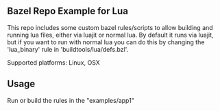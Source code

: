 
Bazel Repo Example for Lua
--------

This repo includes some custom bazel rules/scripts to allow building and running lua files, either via luajit or normal lua.  By default it runs via luajit, but if you want to run with normal lua you can do this by changing the 'lua_binary' rule in 'buildtools/lua/defs.bzl'.

Supported platforms: Linux, OSX

Usage
----

Run or build the rules in the "examples/app1"

